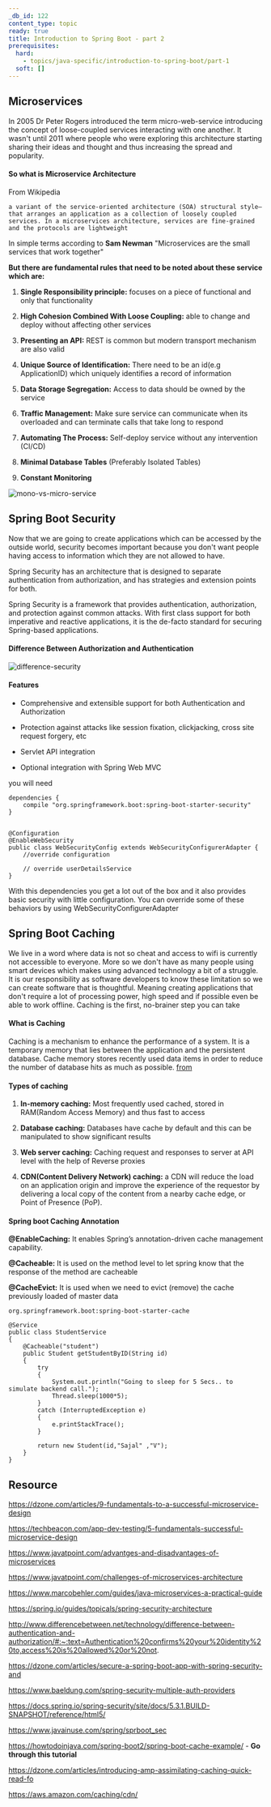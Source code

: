 ```yaml
---
_db_id: 122
content_type: topic
ready: true
title: Introduction to Spring Boot - part 2
prerequisites:
  hard:
    - topics/java-specific/introduction-to-spring-boot/part-1
  soft: []
---
```


## Microservices

In 2005 Dr Peter Rogers introduced the term micro-web-service introducing the concept of loose-coupled services interacting with one another. It wasn't until 2011 where people who were exploring this architecture starting sharing their ideas and thought and thus increasing the spread and popularity.

#### So what is Microservice Architecture

From Wikipedia

```
a variant of the service-oriented architecture (SOA) structural style— that arranges an application as a collection of loosely coupled services. In a microservices architecture, services are fine-grained and the protocols are lightweight
```

In simple terms according to **Sam Newman** "Microservices are the small services that work together"

**But there are fundamental rules that need to be noted about these service which are:**

1. **Single Responsibility principle:** focuses on a piece of functional and only that functionality

2. **High Cohesion Combined With Loose Coupling:** able to change and deploy without affecting other services

3. **Presenting an API:** REST is common but modern transport mechanism are also valid

4. **Unique Source of Identification:** There need to be an id(e.g ApplicationID) which uniquely identifies a record of information

5. **Data Storage Segregation:** Access to data should be owned by the service

6. **Traffic Management:** Make sure service can communicate when its overloaded and can terminate calls that take long to respond

7. **Automating The Process:** Self-deploy service without any intervention (CI/CD)

8. **Minimal Database Tables** (Preferably Isolated Tables)

9. **Constant Monitoring**

![mono-vs-micro-service](mono-vs-micro-service.png)

## Spring Boot Security

Now that we are going to create applications which can be accessed by the outside world, security becomes important because you don't want people having access to information which they are not allowed to have.

Spring Security has an architecture that is designed to separate authentication from authorization, and has strategies and extension points for both.

Spring Security is a framework that provides authentication, authorization, and protection against common attacks. With first class support for both imperative and reactive applications, it is the de-facto standard for securing Spring-based applications.

#### Difference Between Authorization and Authentication

![difference-security](auth-security.png)

#### Features

- Comprehensive and extensible support for both Authentication and Authorization

- Protection against attacks like session fixation, clickjacking, cross site request forgery, etc

- Servlet API integration

- Optional integration with Spring Web MVC

you will need

```
dependencies {
    compile "org.springframework.boot:spring-boot-starter-security"
}


@Configuration
@EnableWebSecurity
public class WebSecurityConfig extends WebSecurityConfigurerAdapter {
    //override configuration

    // override userDetailsService
}
```

With this dependencies you get a lot out of the box and it also provides basic security with little configuration. You can override some of these behaviors by using WebSecurityConfigurerAdapter

## Spring Boot Caching

We live in a word where data is not so cheat and access to wifi is currently not accessible to everyone. More so we don't have as many people using smart devices which makes using advanced technology a bit of a struggle. It is our responsibility as software developers to know these limitation so we can create software that is thoughtful. Meaning creating applications that don't require a lot of processing power, high speed and if possible even be able to work offline. Caching is the first, no-brainer step you can take

#### What is Caching

Caching is a mechanism to enhance the performance of a system. It is a temporary memory that lies between the application and the persistent database. Cache memory stores recently used data items in order to reduce the number of database hits as much as possible. [from](wtodoinjava.com/spring-boot2/spring-boot-cache-example/)

#### Types of caching

1. **In-memory caching:** Most frequently used cached, stored in RAM(Random Access Memory) and thus fast to access

2. **Database caching:** Databases have cache by default and this can be manipulated to show significant results

3. **Web server caching:** Caching request and responses to server at API level with the help of Reverse proxies

4. **CDN(Content Delivery Network) caching:** a CDN will reduce the load on an application origin and improve the experience of the requestor by delivering a local copy of the content from a nearby cache edge, or Point of Presence (PoP).

#### Spring boot Caching Annotation

**@EnableCaching:** It enables Spring’s annotation-driven cache management capability.

**@Cacheable:** It is used on the method level to let spring know that the response of the method are cacheable

**@CacheEvict:** It is used when we need to evict (remove) the cache previously loaded of master data

```
org.springframework.boot:spring-boot-starter-cache

@Service
public class StudentService
{
    @Cacheable("student")
    public Student getStudentByID(String id)
    {
        try
        {
            System.out.println("Going to sleep for 5 Secs.. to simulate backend call.");
            Thread.sleep(1000*5);
        }
        catch (InterruptedException e)
        {
            e.printStackTrace();
        }

        return new Student(id,"Sajal" ,"V");
    }
}
```

## Resource

https://dzone.com/articles/9-fundamentals-to-a-successful-microservice-design

https://techbeacon.com/app-dev-testing/5-fundamentals-successful-microservice-design

https://www.javatpoint.com/advantges-and-disadvantages-of-microservices

https://www.javatpoint.com/challenges-of-microservices-architecture

https://www.marcobehler.com/guides/java-microservices-a-practical-guide

https://spring.io/guides/topicals/spring-security-architecture

http://www.differencebetween.net/technology/difference-between-authentication-and-authorization/#:~:text=Authentication%20confirms%20your%20identity%20to,access%20is%20allowed%20or%20not.

https://dzone.com/articles/secure-a-spring-boot-app-with-spring-security-and

https://www.baeldung.com/spring-security-multiple-auth-providers

https://docs.spring.io/spring-security/site/docs/5.3.1.BUILD-SNAPSHOT/reference/html5/

https://www.javainuse.com/spring/sprboot_sec

https://howtodoinjava.com/spring-boot2/spring-boot-cache-example/ - **Go through this tutorial**

https://dzone.com/articles/introducing-amp-assimilating-caching-quick-read-fo

https://aws.amazon.com/caching/cdn/
